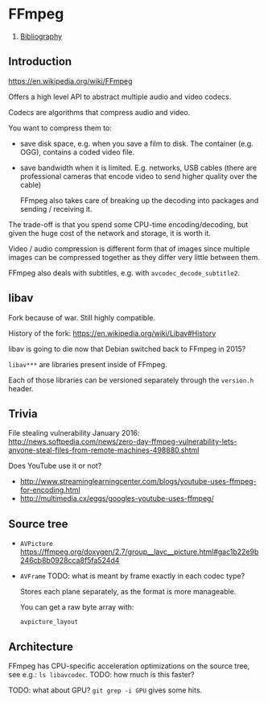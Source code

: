 # FFmpeg

1. [Bibliography](bibliography.md)

## Introduction

<https://en.wikipedia.org/wiki/FFmpeg>

Offers a high level API to abstract multiple audio and video codecs.

Codecs are algorithms that compress audio and video.

You want to compress them to:

-   save disk space, e.g. when you save a film to disk. The container (e.g. OGG), contains a coded video file.

-   save bandwidth when it is limited. E.g. networks, USB cables (there are professional cameras that encode video to send higher quality over the cable)

    FFmpeg also takes care of breaking up the decoding into packages and sending / receiving it.

The trade-off is that you spend some CPU-time encoding/decoding, but given the huge cost of the network and storage, it is worth it.

Video / audio compression is different form that of images since multiple images can be compressed together as they differ very little between them.

FFmpeg also deals with subtitles, e.g. with `avcodec_decode_subtitle2`.

## libav

Fork because of war. Still highly compatible.

History of the fork: https://en.wikipedia.org/wiki/Libav#History

libav is going to die now that Debian switched back to FFmpeg in 2015?

`libav***` are libraries present inside of FFmpeg.

Each of those libraries can be versioned separately through the `version.h` header.

## Trivia

File stealing vulnerability January 2016: <http://news.softpedia.com/news/zero-day-ffmpeg-vulnerability-lets-anyone-steal-files-from-remote-machines-498880.shtml>

Does YouTube use it or not?

-   <http://www.streaminglearningcenter.com/blogs/youtube-uses-ffmpeg-for-encoding.html>
-   <http://multimedia.cx/eggs/googles-youtube-uses-ffmpeg/>

## Source tree

-   `AVPicture` <https://ffmpeg.org/doxygen/2.7/group__lavc__picture.html#gac1b22e9b246cb8b0928cca8f5fa524d4>

-   `AVFrame` TODO: what is meant by frame exactly in each codec type?

    Stores each plane separately, as the format is more manageable.

    You can get a raw byte array with:

        avpicture_layout

## Architecture

FFmpeg has CPU-specific acceleration optimizations on the source tree, see e.g.: `ls libavcodec`. TODO: how much is this faster?

TODO: what about GPU? `git grep -i GPU` gives some hits.

